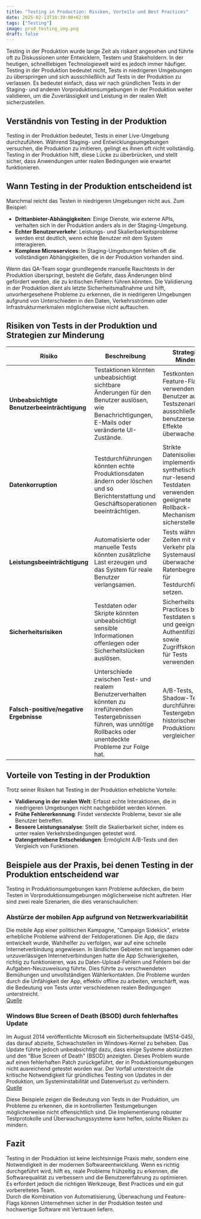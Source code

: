 ```yaml
---
title: "Testing in Production: Risiken, Vorteile und Best Practices"
date: 2025-02-13T10:39:00+02:00
tags: ["Testing"]
image: prod_testing_img.png
draft: false
---
```


Testing in der Produktion wurde lange Zeit als riskant angesehen und führte oft
zu Diskussionen unter Entwicklern, Testern und Stakeholdern. In der heutigen,
schnelllebigen Technologiewelt wird es jedoch immer häufiger. Testing in der
Produktion bedeutet nicht, Tests in niedrigeren Umgebungen zu überspringen und
sich ausschließlich auf Tests in der Produktion zu verlassen. Es bedeutet
einfach, dass wir nach gründlichen Tests in der Staging- und anderen
Vorproduktionsumgebungen in der Produktion weiter validieren, um die
Zuverlässigkeit und Leistung in der realen Welt sicherzustellen.

## Verständnis von Testing in der Produktion

Testing in der Produktion bedeutet, Tests in einer Live-Umgebung durchzuführen.
Während Staging- und Entwicklungsumgebungen versuchen, die Produktion zu
imitieren, gelingt es ihnen oft nicht vollständig. Testing in der Produktion
hilft, diese Lücke zu überbrücken, und stellt sicher, dass Anwendungen unter
realen Bedingungen wie erwartet funktionieren.

## Wann Testing in der Produktion entscheidend ist

Manchmal reicht das Testen in niedrigeren Umgebungen nicht aus. Zum Beispiel:

- **Drittanbieter-Abhängigkeiten**: Einige Dienste, wie externe APIs, verhalten
  sich in der Produktion anders als in der Staging-Umgebung.
- **Echter Benutzerverkehr**: Leistungs- und Skalierbarkeitsprobleme werden erst
  deutlich, wenn echte Benutzer mit dem System interagieren.
- **Komplexe Microservices**: In Staging-Umgebungen fehlen oft die vollständigen
  Abhängigkeiten, die in der Produktion vorhanden sind.

Wenn das QA-Team sogar grundlegende manuelle Rauchtests in der Produktion
überspringt, besteht die Gefahr, dass Änderungen blind gefördert werden, die zu
kritischen Fehlern führen könnten. Die Validierung in der Produktion dient als
letzte Sicherheitsmaßnahme und hilft, unvorhergesehene Probleme zu erkennen, die
in niedrigeren Umgebungen aufgrund von Unterschieden in den Daten,
Verkehrsströmen oder Infrastrukturmerkmalen möglicherweise nicht auftauchen.

## Risiken von Tests in der Produktion und Strategien zur Minderung

| **Risiko**                | **Beschreibung** | **Strategie zur Minderung** |
|---------------------------|------------------|----------------------------|
| **Unbeabsichtigte Benutzerbeeinträchtigung** | Testaktionen könnten unbeabsichtigt sichtbare Änderungen für den Benutzer auslösen, wie Benachrichtigungen, E-Mails oder veränderte UI-Zustände. | Testkonten und Feature-Flags verwenden, reale Benutzer aus Testszenarien ausschließen und benutzerseitige Effekte überwachen. |
| **Datenkorruption**       | Testdurchführungen könnten echte Produktionsdaten ändern oder löschen und so Berichterstattung und Geschäftsoperationen beeinträchtigen. | Strikte Datenisolierung implementieren, synthetische oder nur-lesende Testdaten verwenden und geeignete Rollback-Mechanismen sicherstellen. |
| **Leistungsbeeinträchtigung** | Automatisierte oder manuelle Tests könnten zusätzliche Last erzeugen und das System für reale Benutzer verlangsamen. | Tests während Zeiten mit wenig Verkehr planen, Systemauslastung überwachen und Ratenbegrenzungen für Testdurchführungen setzen. |
| **Sicherheitsrisiken**    | Testdaten oder Skripte könnten unbeabsichtigt sensible Informationen offenlegen oder Sicherheitslücken auslösen. | Sicherheitsbest Practices befolgen, Testdaten säubern und geeignete Authentifizierung sowie Zugriffskontrollen für Tests verwenden. |
| **Falsch-positive/negative Ergebnisse** | Unterschiede zwischen Test- und realem Benutzerverhalten könnten zu irreführenden Testergebnissen führen, was unnötige Rollbacks oder unentdeckte Probleme zur Folge hat. | A/B-Tests, Shadow-Tests durchführen und Testergebnisse mit historischen Produktionsdaten vergleichen. |

## Vorteile von Testing in der Produktion

Trotz seiner Risiken hat Testing in der Produktion erhebliche Vorteile:

- **Validierung in der realen Welt**: Erfasst echte Interaktionen, die in
  niedrigeren Umgebungen nicht nachgebildet werden können.
- **Frühe Fehlererkennung**: Findet versteckte Probleme, bevor sie alle Benutzer
  betreffen.
- **Bessere Leistungsanalyse**: Stellt die Skalierbarkeit sicher, indem es unter
  realen Verkehrsbedingungen getestet wird.
- **Datengetriebene Entscheidungen**: Ermöglicht A/B-Tests und den Vergleich von
  Funktionen.

## Beispiele aus der Praxis, bei denen Testing in der Produktion entscheidend war

Testing in Produktionsumgebungen kann Probleme aufdecken, die beim Testen in
Vorproduktionsumgebungen möglicherweise nicht auftreten. Hier sind zwei reale
Szenarien, die dies veranschaulichen:

### Abstürze der mobilen App aufgrund von Netzwerkvariabilität

Die mobile App einer politischen Kampagne, "Campaign Sidekick", erlebte
erhebliche Probleme während der Feldoperationen. Die App, die dazu entwickelt
wurde, Wahlhelfer zu verfolgen, war auf eine schnelle Internetverbindung
angewiesen. In ländlichen Gebieten mit langsamen oder unzuverlässigen
Internetverbindungen hatte die App Schwierigkeiten, richtig zu funktionieren,
was zu Daten-Upload-Fehlern und Fehlern bei der Aufgaben-Neuzuweisung führte.
Dies führte zu verschwendeten Bemühungen und unvollständigen Wählerkontakten.
Die Probleme wurden durch die Unfähigkeit der App, effektiv offline zu arbeiten,
verschärft, was die Bedeutung von Tests unter verschiedenen realen Bedingungen
unterstreicht.  
[Quelle](https://www.tothenew.com/blog/how-network-variability-impacts-mobile-applications)

### Windows Blue Screen of Death (BSOD) durch fehlerhaftes Update

Im August 2014 veröffentlichte Microsoft ein Sicherheitsupdate (MS14-045), das
darauf abzielte, Schwachstellen im Windows-Kernel zu beheben. Das Update führte
jedoch unbeabsichtigt dazu, dass einige Systeme abstürzten und den "Blue Screen
of Death" (BSOD) anzeigten. Dieses Problem wurde auf einen fehlerhaften Patch
zurückgeführt, der in Produktionsumgebungen nicht ausreichend getestet worden
war. Der Vorfall unterstreicht die kritische Notwendigkeit für gründliches
Testing von Updates in der Produktion, um Systeminstabilität und Datenverlust zu
verhindern.  
[Quelle](https://testrigor.com/blog/microsofts-blue-screen-of-death/)

Diese Beispiele zeigen die Bedeutung von Tests in der Produktion, um Probleme zu
erkennen, die in kontrollierten Testumgebungen möglicherweise nicht
offensichtlich sind. Die Implementierung robuster Testprotokolle und
Überwachungssysteme kann helfen, solche Risiken zu mindern.

## Fazit

Testing in der Produktion ist keine leichtsinnige Praxis mehr, sondern eine
Notwendigkeit in der modernen Softwareentwicklung. Wenn es richtig durchgeführt
wird, hilft es, reale Probleme frühzeitig zu erkennen, die Softwarequalität zu
verbessern und die Benutzererfahrung zu optimieren. Es erfordert jedoch die
richtigen Werkzeuge, Best Practices und ein gut vorbereitetes Team.  
Durch die Kombination von Automatisierung, Überwachung und Feature-Flags können
Unternehmen sicher in der Produktion testen und hochwertige Software mit
Vertrauen liefern.
